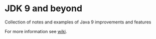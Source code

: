 # JDK 9 and beyond

Collection of notes and examples of Java 9 improvements and features

For more information see [wiki](https://github.com/honzapaces/java9-examples/wiki).